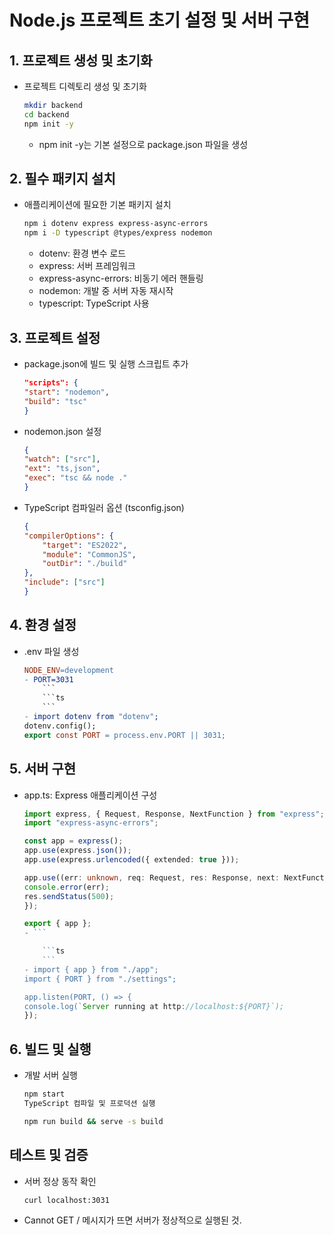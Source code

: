 # Node.js 프로젝트 초기 설정 및 서버 구현

## 1. 프로젝트 생성 및 초기화

- 프로젝트 디렉토리 생성 및 초기화

    ```bash
    mkdir backend
    cd backend
    npm init -y
    ```
    - npm init -y는 기본 설정으로 package.json 파일을 생성


## 2. 필수 패키지 설치
- 애플리케이션에 필요한 기본 패키지 설치
    ```bash
    npm i dotenv express express-async-errors
    npm i -D typescript @types/express nodemon
    ```
    - dotenv: 환경 변수 로드
    - express: 서버 프레임워크
    - express-async-errors: 비동기 에러 핸들링
    - nodemon: 개발 중 서버 자동 재시작
    - typescript: TypeScript 사용

## 3. 프로젝트 설정

- package.json에 빌드 및 실행 스크립트 추가
    ```json
    "scripts": {
    "start": "nodemon",
    "build": "tsc"
    }
    ```
- nodemon.json 설정
    ```json
    {
    "watch": ["src"],
    "ext": "ts,json",
    "exec": "tsc && node ."
    }
    ```
- TypeScript 컴파일러 옵션 (tsconfig.json)
    ```json
    {
    "compilerOptions": {
        "target": "ES2022",
        "module": "CommonJS",
        "outDir": "./build"
    },
    "include": ["src"]
    }
    ```

## 4. 환경 설정
- .env 파일 생성
    ```makefile
    NODE_ENV=development
    - PORT=3031
        ```
        ```ts
        ```
    - import dotenv from "dotenv";
    dotenv.config();
    export const PORT = process.env.PORT || 3031;
    ```

## 5. 서버 구현

- app.ts: Express 애플리케이션 구성

    ```ts
    import express, { Request, Response, NextFunction } from "express";
    import "express-async-errors";

    const app = express();
    app.use(express.json());
    app.use(express.urlencoded({ extended: true }));

    app.use((err: unknown, req: Request, res: Response, next: NextFunction) => {
    console.error(err);
    res.sendStatus(500);
    });

    export { app };
    - ```

        ```ts
        ```
    - import { app } from "./app";
    import { PORT } from "./settings";

    app.listen(PORT, () => {
    console.log(`Server running at http://localhost:${PORT}`);
    });
    ```

## 6. 빌드 및 실행
- 개발 서버 실행
    ```bash
    npm start
    TypeScript 컴파일 및 프로덕션 실행
    ```
    ```bash
    npm run build && serve -s build
    ```

## 테스트 및 검증
- 서버 정상 동작 확인
    ```bash
    curl localhost:3031
    ```
- Cannot GET / 메시지가 뜨면 서버가 정상적으로 실행된 것.